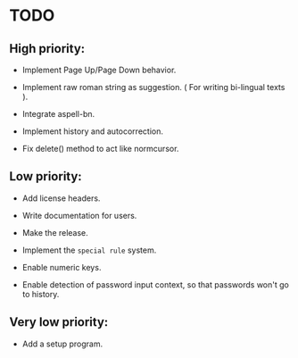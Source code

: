 # TODO

## High priority:

- Implement Page Up/Page Down behavior.

- Implement raw roman string as suggestion.
  ( For writing bi-lingual texts ).

- Integrate aspell-bn.

- Implement history and autocorrection.

- Fix delete() method to act like normcursor.


## Low priority:

- Add license headers.

- Write documentation for users.

- Make the release.

- Implement the `special rule` system.

- Enable numeric keys.

- Enable detection of password input context,
  so that passwords won't go to history.


## Very low priority:

- Add a setup program.
